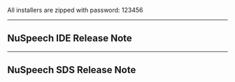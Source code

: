 All installers are zipped with password: 123456

-------------
NuSpeech IDE Release Note
-------------

-------------
NuSpeech SDS Release Note
-------------
